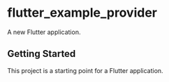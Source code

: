 # flutter_example_provider

A new Flutter application.

## Getting Started

This project is a starting point for a Flutter application.

